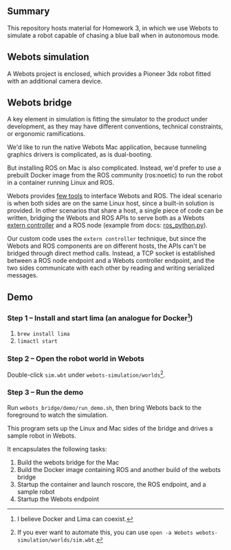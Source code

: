 ## Summary

This repository hosts material for Homework 3, in which we use Webots to simulate a robot capable of chasing a blue ball when in autonomous mode.

## Webots simulation

A Webots project is enclosed, which provides a Pioneer 3dx robot fitted with an additional camera device.

## Webots bridge

A key element in simulation is fitting the simulator to the product under development, as they may have different conventions, technical constraints, or ergonomic ramifications.

We'd like to run the native Webots Mac application, because tunneling graphics drivers is complicated, as is dual-booting.

But installing ROS on Mac is also complicated. Instead, we'd prefer to use a prebuilt Docker image from the ROS community (ros:noetic) to run the robot in a container running Linux and ROS.

Webots provides [few tools](https://cyberbotics.com/doc/guide/using-ros) to interface Webots and ROS. The ideal scenario is when both sides are on the same Linux host, since a built-in solution is provided. In other scenarios that share a host, a single piece of code can be written, bridging the Webots and ROS APIs to serve both as a Webots [extern controller](https://cyberbotics.com/doc/guide/running-extern-robot-controllers) and a ROS node (example from docs: [ros_python.py](https://docs.ros.org/en/melodic/api/webots_ros/html/ros__python_8py_source.html)).

Our custom code uses the `extern controller` technique, but since the Webots and ROS components are on different hosts, the APIs can't be bridged through direct method calls. Instead, a TCP socket is established between a ROS node endpoint and a Webots controller endpoint, and the two sides communicate with each other by reading and writing serialized messages.

## Demo

### Step 1 – Install and start lima (an analogue for Docker[^docker_coexist])
1. `brew install lima`
1. `limactl start`

[^docker_coexist]:I believe Docker and Lima can coexist.

### Step 2 – Open the robot world in Webots
Double-click `sim.wbt` under `webots-simulation/worlds`[^auto_open].

[^auto_open]:If you ever want to automate this, you can use `open -a Webots webots-simulation/worlds/sim.wbt`.

### Step 3 – Run the demo

Run `webots_bridge/demo/run_demo.sh`, then bring Webots back to the foreground to watch the simulation.

This program sets up the Linux and Mac sides of the bridge and drives a sample robot in Webots.

It encapsulates the following tasks:
1. Build the webots bridge for the Mac
1. Build the Docker image containing ROS and another build of the webots bridge
1. Startup the container and launch roscore, the ROS endpoint, and a sample robot
1. Startup the Webots endpoint
